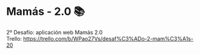 # Mamás - 2.0 📚
2º Desafío: aplicación web Mamás 2.0   
Trello: https://trello.com/b/WPao27Vs/desaf%C3%ADo-2-mam%C3%A1s-20
